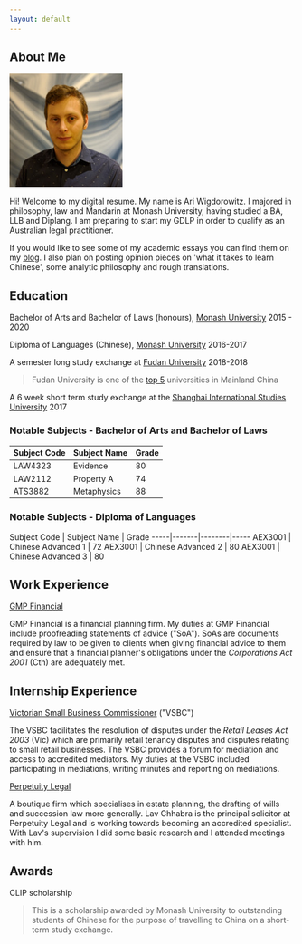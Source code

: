 ```yaml
---
layout: default
---
```


## About Me

<img class="profile-picture" src="sherlock.jpg">

Hi! Welcome to my digital resume. My name is Ari Wigdorowitz. I majored in philosophy, law and Mandarin at Monash University, having studied a BA, LLB and Diplang. I am preparing to start my GDLP in order to qualify as an Australian legal practitioner.

If you would like to see some of my academic essays you can find them on my [blog](https://wigdo.github.io/papyrus). I also plan on posting opinion pieces on 'what it takes to learn Chinese', some analytic philosophy and rough translations.

## Education

Bachelor of Arts and Bachelor of Laws (honours), [Monash University](https://www.monash.edu/study/why-choose-monash/our-rankings)
2015 - 2020

Diploma of Languages (Chinese), [Monash University](https://www.monash.edu/study/why-choose-monash/our-rankings)
2016-2017

A semester long study exchange at [Fudan University](https://en.wikipedia.org/wiki/Fudan_University 'highly regarded Chinese university')
2018-2018

> Fudan University is one of the [top 5](https://www.timeshighereducation.com/student/best-universities/best-universities-china) universities in Mainland China

A 6 week short term study exchange at the [Shanghai International Studies University](https://en.wikipedia.org/wiki/Shanghai_International_Studies_University) 2017

### Notable Subjects - Bachelor of Arts and Bachelor of Laws

Subject Code | Subject Name | Grade
-----|-------|--------
LAW4323 | Evidence | 80
LAW2112 | Property A | 74
ATS3882 |Metaphysics | 88

### Notable Subjects - Diploma of Languages

Subject Code | Subject Name | Grade
-----|-------|--------|-----
AEX3001 | Chinese Advanced 1  | 72
AEX3001 | Chinese Advanced 2  | 80
AEX3001 | Chinese Advanced 3  | 80


## Work Experience

[GMP Financial](https://gmpfinancial.com.au/)
<p> GMP Financial is a financial planning firm. My duties at GMP Financial include proofreading statements of advice ("SoA"). SoAs are documents required by law to be given to clients when giving financial advice to them and ensure that a financial planner's obligations under the <em> Corporations Act 2001 </em> (Cth) are adequately met. </p>

## Internship Experience

[Victorian Small Business Commissioner](https://www.vsbc.vic.gov.au/) ("VSBC")
<p> The VSBC facilitates the resolution of disputes under the <em> Retail Leases Act 2003 </em> (Vic) which are primarily retail tenancy disputes and disputes relating to small retail businesses. The VSBC provides a forum for mediation and access to accredited mediators. My duties at the VSBC included participating in mediations, writing minutes and reporting on mediations. </p>

[Perpetuity Legal](https://www.perpetuitylegal.com.au/)
<p>
A boutique firm which specialises in estate planning, the drafting of wills and succession law more generally. Lav Chhabra is the principal solicitor at Perpetuity Legal and is working towards becoming an accredited specialist. With Lav's supervision I did some basic research and I attended meetings with him.
</p>

## Awards

CLIP scholarship
> This is a scholarship awarded by Monash University to outstanding students of Chinese for the purpose of travelling to China on a short-term study exchange.

